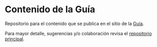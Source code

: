 # Contenido de la Guía
Repositorio para el contenido que se publica en el sitio de la [Guía](http://datos.gob.mx/guia).

Para mayor detalle, sugerencias y/o colaboración revisa el [repositorio principal](https://github.com/mxabierto/guia).
